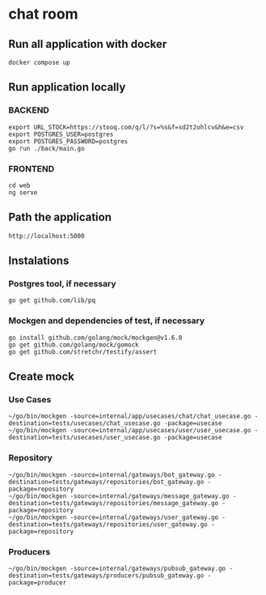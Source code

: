 # chat room

## Run all application with docker

```
docker compose up
```

## Run application locally
### BACKEND
```
export URL_STOCK=https://stooq.com/q/l/?s=%s&f=sd2t2ohlcv&h&e=csv
export POSTGRES_USER=postgres
export POSTGRES_PASSWORD=postgres
go run ./back/main.go
```
### FRONTEND

```
cd web
ng serve
```

## Path the application

```
http://localhost:5000
```

## Instalations

### Postgres tool, if necessary

```
go get github.com/lib/pq
```

### Mockgen and dependencies of test, if necessary
```
go install github.com/golang/mock/mockgen@v1.6.0
go get github.com/golang/mock/gomock
go get github.com/stretchr/testify/assert
```

## **Create mock**

### **Use Cases**
```
~/go/bin/mockgen -source=internal/app/usecases/chat/chat_usecase.go -destination=tests/usecases/chat_usecase.go -package=usecase
~/go/bin/mockgen -source=internal/app/usecases/user/user_usecase.go -destination=tests/usecases/user_usecase.go -package=usecase
```

### **Repository**
```
~/go/bin/mockgen -source=internal/gateways/bot_gateway.go -destination=tests/gateways/repositories/bot_gateway.go -package=repository
~/go/bin/mockgen -source=internal/gateways/message_gateway.go -destination=tests/gateways/repositories/message_gateway.go -package=repository
~/go/bin/mockgen -source=internal/gateways/user_gateway.go -destination=tests/gateways/repositories/user_gateway.go -package=repository
```

### **Producers**
```
~/go/bin/mockgen -source=internal/gateways/pubsub_gateway.go -destination=tests/gateways/producers/pubsub_gateway.go -package=producer
```
